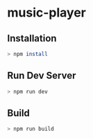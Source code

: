 # music-player

## Installation
```bash
> npm install
```
## Run Dev Server
```bash
> npm run dev
```
## Build
```bash
> npm run build
```

